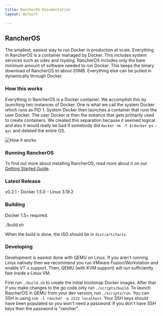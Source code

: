 ```yaml
---
title: RancherOS Documentation
layout: default

---
```


## RancherOS

The smallest, easiest way to run Docker in production at scale.  Everything in RancherOS is a container managed by Docker.  This includes system services such as udev and rsyslog.  RancherOS includes only the bare minimum amount of software needed to run Docker.  This keeps the binary download of RancherOS to about 20MB.  Everything else can be pulled in dynamically through Docker.

### How this works



Everything in RancherOS is a Docker container.  We accomplish this by launching two instances of Docker.  One is what we call the system Docker which runs as PID 1.  System Docker then launches a container that runs the user Docker.  The user Docker is then the instance that gets primarily used to create containers.  We created this separation because it seemed logical and also it would really be bad if somebody did 
`docker rm -f $(docker ps -qa)` and deleted the entire OS.



![How it works]({{site.baseurl}}/img/rancheroshowitworks.png "How it works")



### Running RancherOS

To find out more about installing RancherOS, read more about it on our [Getting Started Guide]({{site.baseurl}}/docs/getting-started/).


### Latest Release

v0.2.1 - Docker 1.5.0 - Linux 3.19.2


### Building

Docker 1.5+ required.

./build.sh

When the build is done, the ISO should be in `dist/artifacts`.

### Developing

Development is easiest done with QEMU on Linux.  If you aren't running Linux natively then we recommend you run VMware Fusion/Workstation and enable VT-x support.  Then, QEMU (with KVM support) will run sufficiently fast inside a Linux VM.

First run `./build.sh` to create the initial bootstrap Docker images.  After that if you make changes to the go code only run `./scripts/build`.  To launch RancherOS in QEMU from your dev version, run `./scripts/run`.  You can SSH in using `ssh -l rancher -p 2222 localhost`.  Your SSH keys should have been populated so you won't need a password.  If you don't have SSH keys then the password is "rancher".


